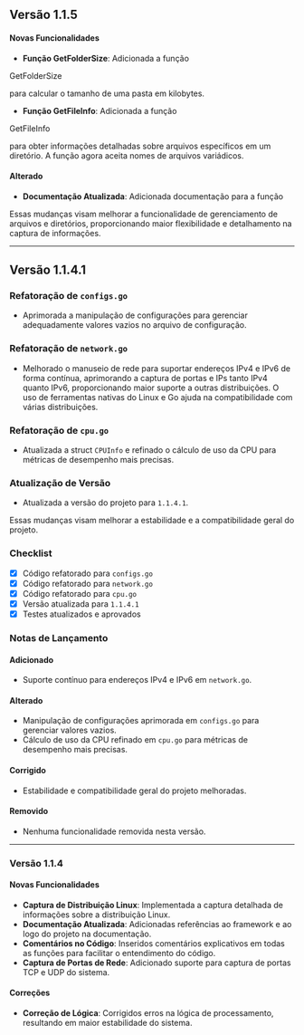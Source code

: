 ## Versão 1.1.5

#### Novas Funcionalidades
- **Função GetFolderSize**: Adicionada a função 

GetFolderSize

 para calcular o tamanho de uma pasta em kilobytes.
- **Função GetFileInfo**: Adicionada a função 

GetFileInfo

 para obter informações detalhadas sobre arquivos específicos em um diretório. A função agora aceita nomes de arquivos variádicos.

#### Alterado
- **Documentação Atualizada**: Adicionada documentação para a função 


Essas mudanças visam melhorar a funcionalidade de gerenciamento de arquivos e diretórios, proporcionando maior flexibilidade e detalhamento na captura de informações.

---

## Versão 1.1.4.1

### Refatoração de `configs.go`
- Aprimorada a manipulação de configurações para gerenciar adequadamente valores vazios no arquivo de configuração.

### Refatoração de `network.go`
- Melhorado o manuseio de rede para suportar endereços IPv4 e IPv6 de forma contínua, aprimorando a captura de portas e IPs tanto IPv4 quanto IPv6, proporcionando maior suporte a outras distribuições. O uso de ferramentas nativas do Linux e Go ajuda na compatibilidade com várias distribuições.

### Refatoração de `cpu.go`
- Atualizada a struct `CPUInfo` e refinado o cálculo de uso da CPU para métricas de desempenho mais precisas.

### Atualização de Versão
- Atualizada a versão do projeto para `1.1.4.1`.

Essas mudanças visam melhorar a estabilidade e a compatibilidade geral do projeto.

### Checklist
- [x] Código refatorado para `configs.go`
- [x] Código refatorado para `network.go`
- [x] Código refatorado para `cpu.go`
- [x] Versão atualizada para `1.1.4.1`
- [x] Testes atualizados e aprovados

### Notas de Lançamento

#### Adicionado
- Suporte contínuo para endereços IPv4 e IPv6 em `network.go`.

#### Alterado
- Manipulação de configurações aprimorada em `configs.go` para gerenciar valores vazios.
- Cálculo de uso da CPU refinado em `cpu.go` para métricas de desempenho mais precisas.

#### Corrigido
- Estabilidade e compatibilidade geral do projeto melhoradas.

#### Removido
- Nenhuma funcionalidade removida nesta versão.

---

### Versão 1.1.4

#### Novas Funcionalidades
- **Captura de Distribuição Linux**: Implementada a captura detalhada de informações sobre a distribuição Linux.
- **Documentação Atualizada**: Adicionadas referências ao framework e ao logo do projeto na documentação.
- **Comentários no Código**: Inseridos comentários explicativos em todas as funções para facilitar o entendimento do código.
- **Captura de Portas de Rede**: Adicionado suporte para captura de portas TCP e UDP do sistema.

#### Correções
- **Correção de Lógica**: Corrigidos erros na lógica de processamento, resultando em maior estabilidade do sistema.


